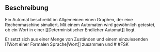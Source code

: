 ## Beschreibung

Ein Automat beschreibt im Allgemeinen einen Graphen, der eine Rechenmaschine simuliert. 
Mit einem Automaten wird gewöhnlich getestet, ob ein Wort in einer [[Deterministischer Endlicher Automat]] liegt.

Er setzt sich aus einer Menge von Zuständen und einem einzulesenden [[Wort einer Formalen Sprache|Wort]] zusammen und #
#FSK 